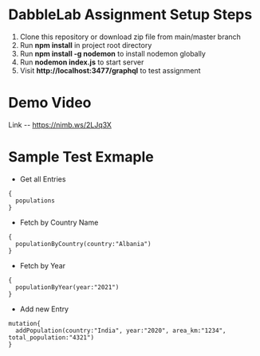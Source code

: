 DabbleLab Assignment Setup Steps
===============================
1. Clone this repository or download zip file from main/master branch
2. Run **npm install** in project root directory
3. Run **npm install -g nodemon** to install nodemon globally
4. Run **nodemon index.js** to start server
5. Visit **http://localhost:3477/graphql** to test assignment

Demo Video
===============================
Link -- https://nimb.ws/2LJq3X

Sample Test Exmaple
===============================
- Get all Entries
```
{
  populations
}
```
- Fetch by Country Name
```
{
  populationByCountry(country:"Albania")
}
```
- Fetch by Year
```
{
  populationByYear(year:"2021")
}
```
- Add new Entry
```
mutation{
  addPopulation(country:"India", year:"2020", area_km:"1234", total_population:"4321")
}
```